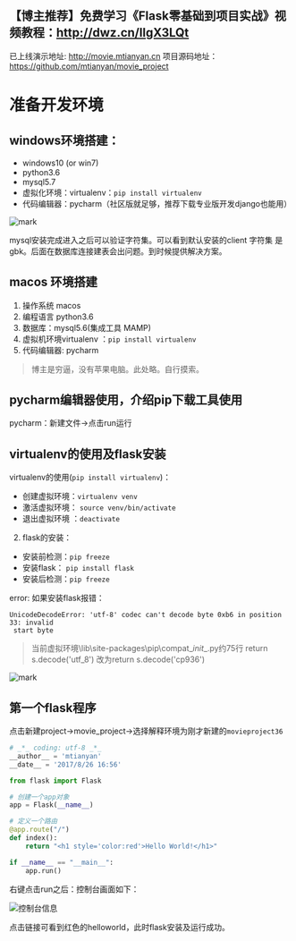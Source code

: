 ## 【博主推荐】免费学习《Flask零基础到项目实战》视频教程：http://dwz.cn/llgX3LQt

已上线演示地址: http://movie.mtianyan.cn
项目源码地址：https://github.com/mtianyan/movie_project

# 准备开发环境

## windows环境搭建：

- windows10 (or win7)
- python3.6
- mysql5.7
- 虚拟化环境：virtualenv：`pip install virtualenv`
- 代码编辑器：pycharm（社区版就足够，推荐下载专业版开发django也能用）

![mark](http://upload-images.jianshu.io/upload_images/1779926-df7b8159cad53595.png?imageMogr2/auto-orient/strip%7CimageView2/2/w/1240)

mysql安装完成进入之后可以验证字符集。可以看到默认安装的client 字符集
是gbk。后面在数据库连接建表会出问题。到时候提供解决方案。

## macos 环境搭建

1. 操作系统 macos
2. 编程语言 python3.6
3. 数据库：mysql5.6(集成工具 MAMP)
4. 虚拟机环境virtualenv ：`pip install virtualenv`
5. 代码编辑器: pycharm

>博主是穷逼，没有苹果电脑。此处略。自行摸索。

## pycharm编辑器使用，介绍pip下载工具使用

pycharm：新建文件->点击run运行

## virtualenv的使用及flask安装

virtualenv的使用(`pip install virtualenv`)：

- 创建虚拟环境：`virtualenv venv`
- 激活虚拟环境： `source venv/bin/activate`
- 退出虚拟环境 ：`deactivate`

2. flask的安装：

- 安装前检测：`pip freeze`
- 安装flask： `pip install flask`
- 安装后检测：`pip freeze`

error: 如果安装flask报错：

```
UnicodeDecodeError: 'utf-8' codec can't decode byte 0xb6 in position 33: invalid
 start byte
```

>当前虚拟环境\lib\site-packages\pip\compat\__init__.py约75行 
return s.decode('utf_8') 改为return s.decode('cp936')

![mark](http://upload-images.jianshu.io/upload_images/1779926-d39b153e02d9ecc7.png?imageMogr2/auto-orient/strip%7CimageView2/2/w/1240)

## 第一个flask程序

点击新建project->movie_project->选择解释环境为刚才新建的`movieproject36`
 
```python
# _*_ coding: utf-8 _*_
__author__ = 'mtianyan'
__date__ = '2017/8/26 16:56'

from flask import Flask

# 创建一个app对象
app = Flask(__name__)

# 定义一个路由
@app.route("/")
def index():
    return "<h1 style='color:red'>Hello World!</h1>"

if __name__ == "__main__":
    app.run()
```

右键点击run之后：控制台画面如下：

![控制台信息](http://upload-images.jianshu.io/upload_images/1779926-15677b0b04c0af49.png?imageMogr2/auto-orient/strip%7CimageView2/2/w/1240)

点击链接可看到红色的helloworld，此时flask安装及运行成功。
